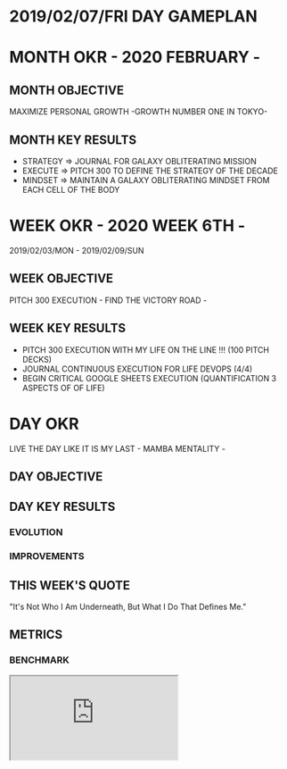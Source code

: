 # 2019/02/07/FRI DAY GAMEPLAN

# MONTH OKR - 2020 FEBRUARY -

## MONTH OBJECTIVE

MAXIMIZE PERSONAL GROWTH -GROWTH NUMBER ONE IN TOKYO-

## MONTH KEY RESULTS

- STRATEGY => JOURNAL FOR GALAXY OBLITERATING MISSION
- EXECUTE => PITCH 300 TO DEFINE THE STRATEGY OF THE DECADE
- MINDSET => MAINTAIN A GALAXY OBLITERATING MINDSET FROM EACH CELL OF THE BODY

# WEEK OKR - 2020 WEEK 6TH -

2019/02/03/MON - 2019/02/09/SUN

## WEEK OBJECTIVE

PITCH 300 EXECUTION - FIND THE VICTORY ROAD -

## WEEK KEY RESULTS

- PITCH 300 EXECUTION WITH MY LIFE ON THE LINE !!! (100 PITCH DECKS)
- JOURNAL CONTINUOUS EXECUTION FOR LIFE DEVOPS (4/4)
- BEGIN CRITICAL GOOGLE SHEETS EXECUTION (QUANTIFICATION 3 ASPECTS OF OF LIFE)

# DAY OKR

LIVE THE DAY LIKE IT IS MY LAST - MAMBA MENTALITY -

## DAY OBJECTIVE

## DAY KEY RESULTS

### EVOLUTION

### IMPROVEMENTS

## THIS WEEK'S QUOTE

"It's Not Who I Am Underneath, But What I Do That Defines Me."

## METRICS

### BENCHMARK

<div class="responsive-iframe">
<iframe src="https://docs.google.com/spreadsheets/d/e/2PACX-1vTpPWIAMTPfc-oKNewk1rz-IaLbIaBbYkntFbdDdH0vzeTMDLjzjPofa-U7Oq78bC5yWef3IJIJLQTt/pubchart?oid=57018353&amp;format=interactive"></iframe>
</div>
